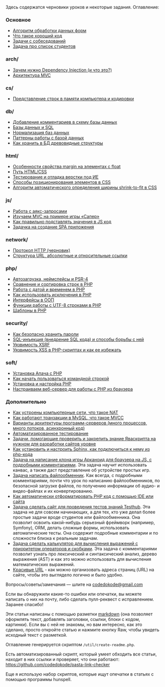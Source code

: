 Здесь содержатся черновики уроков и некоторые задания. Оглавление: 

### Основное

- [Алгоритм обработки данных форм](forms.md)
- [Что такое хороший код](good-code.md)
- [Задачи с собеседований](interview-tasks.md)
- [Задача про список студентов](student-list.md)

### arch/

- [Зачем нужно Dependency Injection (и что это?)](arch/di.md)
- [Архитектура MVC](arch/mvc.md)

### cs/

- [Представление строк в памяти компьютера и кодировки](cs/strings.md)

### db/

- [Добавление комментариев в схему базы данных](db/comments.md)
- [Базы данных и SQL](db/databases.md)
- [Нормализация баз данных](db/normalization.md)
- [Паттерны работы с базой данных](db/patterns-oop.md)
- [Как хранить в БД древовидные структуры](db/trees.md)

### html/

- [Особенности свойства margin на элементах с float](html/float-margins.md)
- [Путь HTML/CSS](html/html.md)
- [Тестирование и отладка верстки под ИЕ](html/markup-for-ie.md)
- [Способы позиционирования элементов в CSS](html/positioning.md)
- [Алгоритм автоматического определения ширины shrink-to-fit в CSS](html/shrink-to-fit.md)

### js/

- [Работа с аякс-запросами](js/ajax.md)
- [Изучаем MVC на примере игры «Сапер»](js/minesweeper-mvc.md)
- [Как правильно подставлять значения в JS код](js/pass-values.md)
- [Задачка на создание SPA приложения](js/spa.md)

### network/

- [Протокол HTTP (черновик)](network/http.md)
- [Структура URL, абсолютные и относительные ссылки](network/urls.md)

### php/

- [Автозагрузка, неймспейсы и PSR-4](php/autoload.md)
- [Сравнение и сортировка строк в PHP](php/collation.md)
- [Работа с датой и временем в PHP](php/datetime.md)
- [Как использовать исключения в PHP](php/exceptions.md)
- [Интерфейсы в ООП](php/interfaces.md)
- [Функции работы с UTF-8 строками в PHP](php/strings-utf8.md)
- [Шаблоны в PHP](php/templates.md)

### security/

- [Как безопасно хранить пароли](security/password-hashing.md)
- [SQL-инъекция (внедрение SQL кода) и способы борьбы с ней](security/sql-injection.md)
- [Уязвимость XSRF](security/xsrf.md)
- [Уязвимость XSS в PHP-скриптах и как ее избежать](security/xss.md)

### soft/

- [Установка Апача с PHP](soft/apache-install.md)
- [Как начать пользоваться командной строкой](soft/cli.md)
- [Установка и настройка PHP](soft/php-install.md)
- [Настраиваем веб-сервер для работы с PHP из браузера](soft/web-server.md)



### Дополнительно

- [Как устроены компьютерные сети, что такое NAT](https://gist.github.com/codedokode/1af26d3a64748f05ba8b870b273edfc6)
- [Как работают транзакции в MySQL, что такое MVCC](https://gist.github.com/codedokode/45f2961e7d68f7a2c501f4f893a45e17)
- [Варианты архитектуры программ-серверов (много процессов, много потоков, асинхронный код)](https://gist.github.com/codedokode/ffd520440a970c07c1c6)
- [Автоматизированное тестирование](https://gist.github.com/codedokode/a455bde7d0748c0a351a)
- [Задачи, помогающие проверить и закрепить знание Яваскрипта на нужном для разработки сайтов уровне](https://gist.github.com/codedokode/ce30e7a036f18f416ae0)
- [Как установить и настроить Sphinx, как подключиться к нему из php-кода](https://gist.github.com/codedokode/10539366)
- [Задача на написание клона игры Арканоид для браузера на JS, с подробными комментариями](https://gist.github.com/codedokode/9933897). Эта задача научит использовать канвас, а также даст представление об устройстве простых игр.
- [Задача написать файлообменник](https://gist.github.com/codedokode/9424217). Как всегда, с подробными комментариями, почти что урок по написанию файлообменников, по безопасной загрузке файлов, по получению информации об аудио- и видео-файлах и их конвертированию.
- [Как автоматически отформатировать PHP код с помощью IDE или сайта](https://gist.github.com/codedokode/8759492)
- [Задача сделать сайт для проведения тестов знаний Testhub](https://gist.github.com/codedokode/8733007). Эта задача не для совсем начинающих, а для тех, кто уже делал более простые задачи вроде студентов или файлообменника. Она позволит освоить какой-нибудь серьезный фреймворк (например, Symfony), ORM, делать сложные формы, использовать автоматические тесты. Она содержит подробные комментарии и по сложности близка к реальным задачам.
- [Задача сделать калькулятор для вычисления выражений с приоритетом операторов и скобками](https://gist.github.com/codedokode/7005985). Эта задача с комментариями позволит узнать про лексический и синтаксический анализ, дерево выражения (AST) и как это можно использовать для вычисления математических выражений.
- [Красивые URL](https://gist.github.com/codedokode/772a4ccc03e41d6b7cba) - как можно организовать адреса страниц (URL) на сайте, чтобы это выглядело логично и было удобно.

Вопросы/советы/замечания — шлите на codedokode@gmail.com

Если вы обнаружили какие-то ошибки или опечатки, вы можете написать о них на почту, либо сделать пулл-реквест с исправлением. Заранее спасибо!

Эти статьи написаны с помощью разметки [markdown](https://ru.wikipedia.org/wiki/Markdown) (она позволяет оформлять текст, добавлять заголовки, ссылки, блоки с кодом, картинки). Если вы с ней не знакомы, но вам интересно, как это сделано, просто откройте статью и нажмите кнопку Raw, чтобы увидеть исходный текст с разметкой.

Оглавление генерируется скриптом `/util/create-readme.php`.

Есть автоматизированный скрипт, который умеет обходить все статьи, находит в них ссылки и проверяет, что они работают:  https://github.com/codedokode/pasta-link-checker 

Еще я использую набор скриптов, которые ищут опечатки в статьях с помощью программы hunspell.